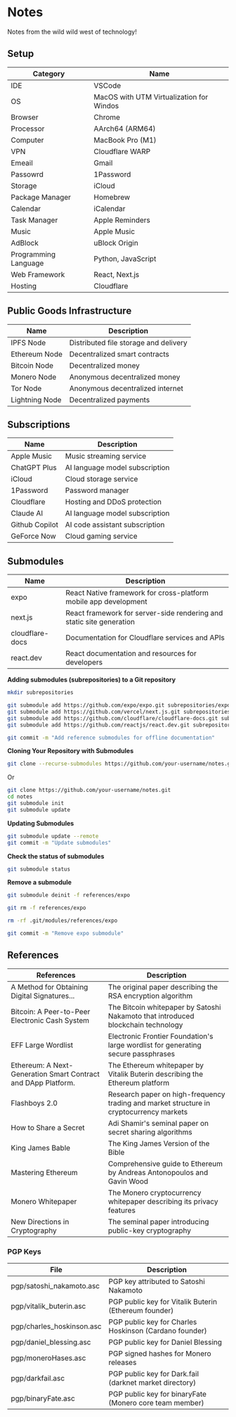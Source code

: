 # Notes

Notes from the wild wild west of technology!

## Setup

| Category             | Name                                     |
| -------------------- | ---------------------------------------- |
| IDE                  | VSCode                                   |
| OS                   | MacOS with UTM Virtualization for Windos |
| Browser              | Chrome                                   |
| Processor            | AArch64 (ARM64)                          |
| Computer             | MacBook Pro (M1)                         |
| VPN                  | Cloudflare WARP                          |
| Emeail               | Gmail                                    |
| Passowrd             | 1Password                                |
| Storage              | iCloud                                   |
| Package Manager      | Homebrew                                 |
| Calendar             | iCalendar                                |
| Task Manager         | Apple Reminders                          |
| Music                | Apple Music                              |
| AdBlock              | uBlock Origin                            |
| Programming Language | Python, JavaScript                       |
| Web Framework        | React, Next.js                           |
| Hosting              | Cloudflare                               |

## Public Goods Infrastructure

| Name           | Description                           |
| -------------- | ------------------------------------- |
| IPFS Node      | Distributed file storage and delivery |
| Ethereum Node  | Decentralized smart contracts         |
| Bitcoin Node   | Decentralized money                   |
| Monero Node    | Anonymous decentralized money         |
| Tor Node       | Anonymous decentralized internet      |
| Lightning Node | Decentralized payments                |

## Subscriptions

| Name           | Description                    |
| -------------- | ------------------------------ |
| Apple Music    | Music streaming service        |
| ChatGPT Plus   | AI language model subscription |
| iCloud         | Cloud storage service          |
| 1Password      | Password manager               |
| Cloudflare     | Hosting and DDoS protection    |
| Claude AI      | AI language model subscription |
| Github Copilot | AI code assistant subscription |
| GeForce Now    | Cloud gaming service           |

## Submodules

| Name            | Description                                                          |
| --------------- | -------------------------------------------------------------------- |
| expo            | React Native framework for cross-platform mobile app development     |
| next.js         | React framework for server-side rendering and static site generation |
| cloudflare-docs | Documentation for Cloudflare services and APIs                       |
| react.dev       | React documentation and resources for developers                     |

**Adding submodules (subrepositories) to a Git repository**

```zsh
mkdir subrepositories

git submodule add https://github.com/expo/expo.git subrepositories/expo
git submodule add https://github.com/vercel/next.js.git subrepositories/next.js
git submodule add https://github.com/cloudflare/cloudflare-docs.git subrepositories/cloudflare-docs
git submodule add https://github.com/reactjs/react.dev.git subrepositories/react.dev
```

```zsh
git commit -m "Add reference submodules for offline documentation"
```

**Cloning Your Repository with Submodules**

```zsh
git clone --recurse-submodules https://github.com/your-username/notes.git
```

Or

```zsh
git clone https://github.com/your-username/notes.git
cd notes
git submodule init
git submodule update
```

**Updating Submodules**

```zsh
git submodule update --remote
git commit -m "Update submodules"
```

**Check the status of submodules**

```zsh
git submodule status
```

**Remove a submodule**

```zsh
git submodule deinit -f references/expo
```

```zsh
git rm -f references/expo
```

```zsh
rm -rf .git/modules/references/expo
```

```zsh
git commit -m "Remove expo submodule"
```

## References

| References                                                    | Description                                                                             |
| ------------------------------------------------------------- | --------------------------------------------------------------------------------------- |
| A Method for Obtaining Digital Signatures...                  | The original paper describing the RSA encryption algorithm                              |
| Bitcoin: A Peer-to-Peer Electronic Cash System                | The Bitcoin whitepaper by Satoshi Nakamoto that introduced blockchain technology        |
| EFF Large Wordlist                                            | Electronic Frontier Foundation's large wordlist for generating secure passphrases       |
| Ethereum: A Next-Generation Smart Contract and DApp Platform. | The Ethereum whitepaper by Vitalik Buterin describing the Ethereum platform             |
| Flashboys 2.0                                                 | Research paper on high-frequency trading and market structure in cryptocurrency markets |
| How to Share a Secret                                         | Adi Shamir's seminal paper on secret sharing algorithms                                 |
| King James Bable                                              | The King James Version of the Bible                                                     |
| Mastering Ethereum                                            | Comprehensive guide to Ethereum by Andreas Antonopoulos and Gavin Wood                  |
| Monero Whitepaper                                             | The Monero cryptocurrency whitepaper describing its privacy features                    |
| New Directions in Cryptography                                | The seminal paper introducing public-key cryptography                                   |

### PGP Keys

| File                      | Description                                             |
| ------------------------- | ------------------------------------------------------- |
| pgp/satoshi_nakamoto.asc  | PGP key attributed to Satoshi Nakamoto                  |
| pgp/vitalik_buterin.asc   | PGP public key for Vitalik Buterin (Ethereum founder)   |
| pgp/charles_hoskinson.asc | PGP public key for Charles Hoskinson (Cardano founder)  |
| pgp/daniel_blessing.asc   | PGP public key for Daniel Blessing                      |
| pgp/moneroHases.asc       | PGP signed hashes for Monero releases                   |
| pgp/darkfail.asc          | PGP public key for Dark.fail (darknet market directory) |
| pgp/binaryFate.asc        | PGP public key for binaryFate (Monero core team member) |
